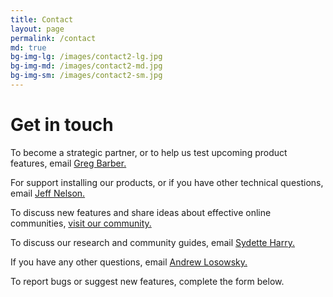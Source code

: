 ```yaml
---
title: Contact
layout: page
permalink: /contact
md: true
bg-img-lg: /images/contact2-lg.jpg
bg-img-md: /images/contact2-md.jpg
bg-img-sm: /images/contact2-sm.jpg
---
```


# Get in touch

To become a strategic partner, or to help us test upcoming product features, email [Greg Barber.](mailto:greg.barber@washpost.com)

For support installing our products, or if you have other technical questions, email [Jeff Nelson.](mailto:jeff@mozillafoundation.org)

To discuss new features and share ideas about effective online communities, [visit our community.](https://community.coralproject.net)

To discuss our research and community guides, email [Sydette Harry.](mailto:sydette@mozillafoundation.org)

If you have any other questions, email [Andrew Losowsky.](mailto:andrewl@mozillafoundation.org)

To report bugs or suggest new features, complete the form below.

<div id="ask-form"></div><script src="https://coral-internal-elkhorn.coralproject.net/widgets/57bf2b774b161600054373f8.js"></script>
